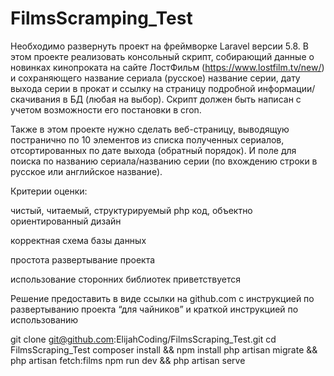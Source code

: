 # FilmsScramping_Test

Необходимо развернуть проект на фреймворке Laravel версии 5.8. В этом проекте реализовать консольный скрипт, собирающий данные о новинках кинопроката на сайте ЛостФильм (https://www.lostfilm.tv/new/) и сохраняющего название сериала (русское) название серии, дату выхода серии в прокат и ссылку на страницу подробной информации/скачивания в БД (любая на выбор). Скрипт должен быть написан с учетом возможности его постановки в cron.

Также в этом проекте нужно сделать веб-страницу, выводящую постранично по 10 элементов из списка полученных сериалов, отсортированных по дате выхода (обратный порядок). И поле для поиска по названию сериала/названию серии (по вхождению строки в русское или английское название).


Критерии оценки:

чистый, читаемый, структурируемый php код, объектно ориентированный дизайн

корректная схема базы данных

простота развертывание проекта

использование сторонних библиотек приветствуется


Решение предоставить в виде ссылки на github.com с инструкцией по развертыванию проекта “для чайников” и краткой инструкцией по использованию


git clone git@github.com:ElijahCoding/FilmsScraping_Test.git
cd FilmsScraping_Test
composer install && npm install
php artisan migrate && php artisan fetch:films
npm run dev && php artisan serve
